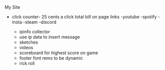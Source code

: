 My Site
- click counter- 25 cents a click total bill on page
links
    -youtube
    -spotify
    -insta
    -steam
    -discord





    - ipinfo collector
    - use ip data to insert message
    - sketches
    - videos
    - scoreboard for highest score on game
    - footer font rems to be dynamic
    - rick roll